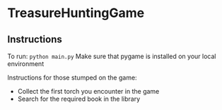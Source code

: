 # TreasureHuntingGame

## Instructions

To run: `python main.py`
Make sure that pygame is installed on your local environment

Instructions for those stumped on the game: 
- Collect the first torch you encounter in the game
- Search for the required book in the library